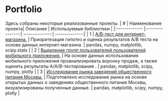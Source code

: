 # Portfolio
Здесь собраны некоторые реализованные проекты.
| #             | Наименование проекта| Описание | Используемые библиотеки |
|:------------- |:---------------:| :-------------:| :-------------:|
| 1      | [А/В-тест для интернет-магазина.](https://github.com/User3434245/Practicum-DA/tree/main/Project%201) |     Приоритезация гипотез и оценка результатов А/В теста на основе данных интернет-магазина. | pandas, numpy, matplotlib, scipy.stats           | 
| 2      | [Выделение групп пользователей пользователей мобильного приложения.](https://github.com/User3434245/Practicum-DA/tree/main/Project%202)        |         На основе данных использования мобильного приложения проанализировать воронку продаж, а также оценить результаты A/A/B-тестирования .   |  pandas, matplotlib, scipy, numpy, plotly             |
| 3 | [Исследование рынка заведений общественного питания Москвы.](https://github.com/User3434245/Practicum-DA/tree/main/Project%203)        | Подготовлено исследование рынка на основе открытых данных о заведениях общественного питания Москвы, визуализированы полученные данные.  |  pandas, matplotlib, scipy, numpy, plotly             |
